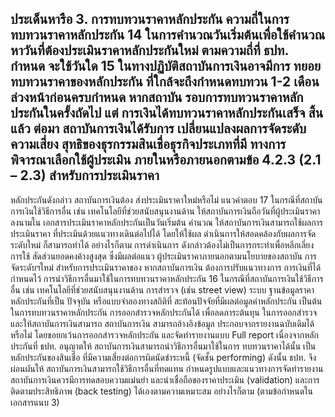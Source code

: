 ประเด็นหารือ
3. การทบทวนราคาหลักประกัน
ความถี่ในการทบทวนราคาหลักประกัน
14 ในการคํานวณวันเริ่มต้นเพื่อใช้คํานวณ
หาวันที่ต้องประเมินราคาหลักประกันใหม่
ตามความถี่ที่ ธปท. กำหนด จะใช้วันใด
15 ในทางปฏิบัติสถาบันการเงินอาจมีการ
ทยอยทบทวนราคาของหลักประกัน
ที่ใกล้จะถึงกําหนดทบทวน 1-2 เดือน
ล่วงหน้าก่อนครบกำหนด หากสถาบัน รอบการทบทวนราคาหลักประกันในครั้งถัดไป แต่
การเงินได้ทบทวนราคาหลักประกันเสร็จ
สิ้นแล้ว ต่อมา สถาบันการเงินได้รับการ
เปลี่ยนแปลงผลการจัดระดับความเสี่ยง
สุทธิของธุรกรรมสินเชื่อธุรกิจประเภทที่มี
ทางการพิจารณาเลือกใช้ผู้ประเมิน
ภายในหรือภายนอกตามข้อ 4.2.3
(2.1 – 2.3) สำหรับการประเมินราคา
-
หลักประกันดังกล่าว สถาบันการเงินต้อง
ส่งประเมินราคาใหม่หรือไม่
แนวคำตอบ
17 ในกรณีที่สถาบันการเงินใช้วิธีการอื่น
เช่น เทคโนโลยีที่ช่วยสนับสนุนงานด้าน
ให้สถาบันการเงินถือวันที่ผู้ประเมินราคาลงนามใน
เอกสารประเมินราคาหลักประกันเป็นวันเริ่มต้น
คํานวณ
ให้สถาบันการเงินสามารถใช้ผลการประเมินราคา
ที่ประเมินด้วยแนวทางเดินต่อไปได้ โดยให้ใช้ผล
ดำเนินการให้สอดคล้องกับผลการจัดระดับใหม่
ก็สามารถทำได้ อย่างไรก็ตาม การดำเนินการ
ดังกล่าวต้องไม่เป็นการกระทำเพื่อหลีกเลี่ยงการใช้
สัดส่วนยอดคงค้างสูงสุด ซึ่งมีผลต่อแนว ผู้ประเมินราคาภายนอกตามนโยบายของสถาบัน
การจัดระดับฯใหม่ สําหรับการประเมินราคาของ
หากสถาบันการเงิน ต้องการปรับแนวทางการ
การเงินที่ได้กําหนดไว้
การนําวิธีการอื่นมาใช้ในการทบทวนราคาหลักประกัน
16 ในกรณีที่สถาบันการเงินใช้วิธีการอื่น
เช่น เทคโนโลยีที่ช่วยสนับสนุนงานด้าน
การสำรวจ (เช่น street view) ระบบ
ฐานข้อมูลราคาหลักประกันที่เป็น
ปัจจุบัน หรือแบบจำลองทางสถิติที่
สะท้อนปัจจัยที่มีผลต่อมูลค่าหลักประกัน
เป็นต้น ในการทบทวนราคาหลักประกัน การออกสำรวจหลักประกันได้ เพื่อลดภาระต้นทุน
ในการออกสํารวจ และให้สถาบันการเงินสามารถ
สถาบันการเงิน สามารถอ้างอิงข้อมูล
ประกอบจากรายงานฉบับเดิมได้หรือไม่
โดยขอยกเว้นการออกสำรวจหลักประกัน
และจัดทำรายงานแบบ Full report
เนื่องจากหลักประกันที่ ธปท. อนุญาตให้
สถาบันการเงินสามารถนำวิธีการอื่นมาใช้ในการ
ทบทวนราคาได้นั้น เป็นหลักประกันของสินเชื่อ
ที่มีความเสี่ยงต่อการผิดนัดชำระหนี้ (จัดชั้น
performing) ดังนั้น ธปท. จึงผ่อนผันให้
สถาบันการเงินสามารถใช้วิธีการอื่นที่ทดแทน
กำหนดรูปแบบและแนวทางการจัดทำรายงาน
สถาบันการเงินควรมีการทดสอบความแม่นยำ
และน่าเชื่อถือของราคาประเมิน (validation)
และการติดตามประสิทธิภาพ (back testing)
ได้เองตามความเหมาะสม อย่างไรก็ตาม
(ตามข้อกําหนดในเอกสารแนบ 3)
